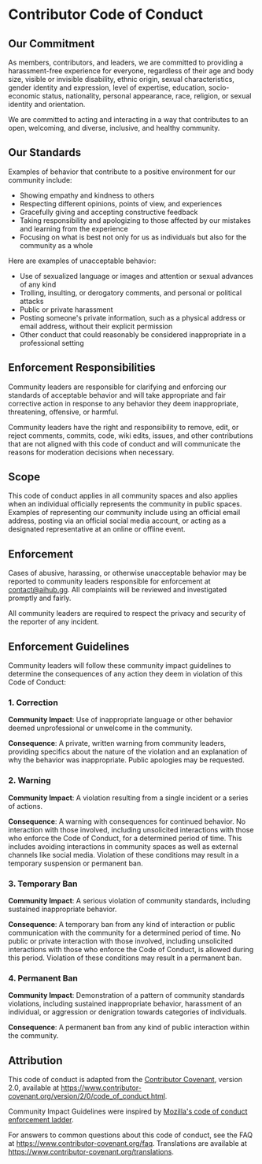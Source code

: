 # Contributor Code of Conduct

## Our Commitment

As members, contributors, and leaders, we are committed to providing a harassment-free experience for everyone, regardless of their age and body size, visible or invisible disability, ethnic origin, sexual characteristics, gender identity and expression, level of expertise, education, socio-economic status, nationality, personal appearance, race, religion, or sexual identity and orientation.

We are committed to acting and interacting in a way that contributes to an open, welcoming, and diverse, inclusive, and healthy community.

## Our Standards

Examples of behavior that contribute to a positive environment for our community include:

* Showing empathy and kindness to others
* Respecting different opinions, points of view, and experiences
* Gracefully giving and accepting constructive feedback
* Taking responsibility and apologizing to those affected by our mistakes and learning from the experience
* Focusing on what is best not only for us as individuals but also for the community as a whole

Here are examples of unacceptable behavior:

* Use of sexualized language or images and attention or sexual advances of any kind
* Trolling, insulting, or derogatory comments, and personal or political attacks
* Public or private harassment
* Posting someone's private information, such as a physical address or email address, without their explicit permission
* Other conduct that could reasonably be considered inappropriate in a professional setting

## Enforcement Responsibilities

Community leaders are responsible for clarifying and enforcing our standards of acceptable behavior and will take appropriate and fair corrective action in response to any behavior they deem inappropriate, threatening, offensive, or harmful.

Community leaders have the right and responsibility to remove, edit, or reject comments, commits, code, wiki edits, issues, and other contributions that are not aligned with this code of conduct and will communicate the reasons for moderation decisions when necessary.

## Scope

This code of conduct applies in all community spaces and also applies when an individual officially represents the community in public spaces. Examples of representing our community include using an official email address, posting via an official social media account, or acting as a designated representative at an online or offline event.

## Enforcement

Cases of abusive, harassing, or otherwise unacceptable behavior may be reported to community leaders responsible for enforcement at contact@aihub.gg. All complaints will be reviewed and investigated promptly and fairly.

All community leaders are required to respect the privacy and security of the reporter of any incident.

## Enforcement Guidelines

Community leaders will follow these community impact guidelines to determine the consequences of any action they deem in violation of this Code of Conduct:

### 1. Correction

**Community Impact**: Use of inappropriate language or other behavior deemed unprofessional or unwelcome in the community.

**Consequence**: A private, written warning from community leaders, providing specifics about the nature of the violation and an explanation of why the behavior was inappropriate. Public apologies may be requested.

### 2. Warning

**Community Impact**: A violation resulting from a single incident or a series of actions.

**Consequence**: A warning with consequences for continued behavior. No interaction with those involved, including unsolicited interactions with those who enforce the Code of Conduct, for a determined period of time. This includes avoiding interactions in community spaces as well as external channels like social media. Violation of these conditions may result in a temporary suspension or permanent ban.

### 3. Temporary Ban

**Community Impact**: A serious violation of community standards, including sustained inappropriate behavior.

**Consequence**: A temporary ban from any kind of interaction or public communication with the community for a determined period of time. No public or private interaction with those involved, including unsolicited interactions with those who enforce the Code of Conduct, is allowed during this period. Violation of these conditions may result in a permanent ban.

### 4. Permanent Ban

**Community Impact**: Demonstration of a pattern of community standards violations, including sustained inappropriate behavior, harassment of an individual, or aggression or denigration towards categories of individuals.

**Consequence**: A permanent ban from any kind of public interaction within the community.

## Attribution

This code of conduct is adapted from the [Contributor Covenant](https://www.contributor-covenant.org/), version 2.0, available at https://www.contributor-covenant.org/version/2/0/code_of_conduct.html.

Community Impact Guidelines were inspired by [Mozilla's code of conduct enforcement ladder](https://github.com/mozilla/diversity).

For answers to common questions about this code of conduct, see the FAQ at https://www.contributor-covenant.org/faq. Translations are available at https://www.contributor-covenant.org/translations.

